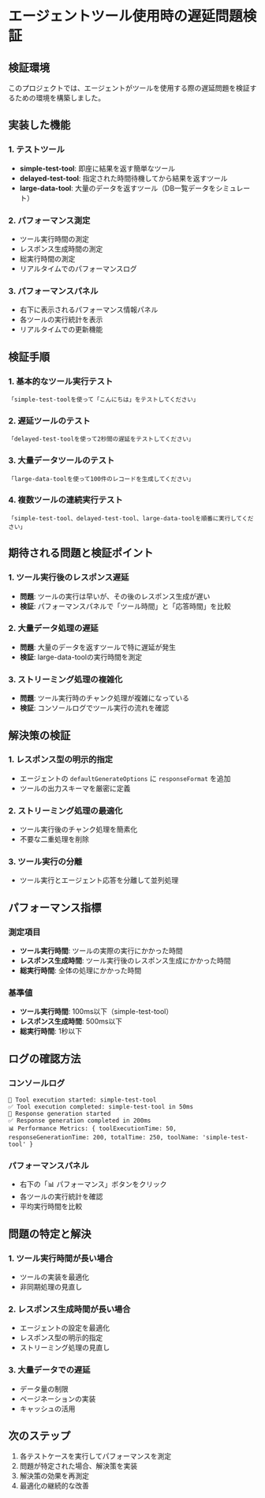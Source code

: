 # エージェントツール使用時の遅延問題検証

## 検証環境

このプロジェクトでは、エージェントがツールを使用する際の遅延問題を検証するための環境を構築しました。

## 実装した機能

### 1. テストツール
- **simple-test-tool**: 即座に結果を返す簡単なツール
- **delayed-test-tool**: 指定された時間待機してから結果を返すツール
- **large-data-tool**: 大量のデータを返すツール（DB一覧データをシミュレート）

### 2. パフォーマンス測定
- ツール実行時間の測定
- レスポンス生成時間の測定
- 総実行時間の測定
- リアルタイムでのパフォーマンスログ

### 3. パフォーマンスパネル
- 右下に表示されるパフォーマンス情報パネル
- 各ツールの実行統計を表示
- リアルタイムでの更新機能

## 検証手順

### 1. 基本的なツール実行テスト
```
「simple-test-toolを使って「こんにちは」をテストしてください」
```

### 2. 遅延ツールのテスト
```
「delayed-test-toolを使って2秒間の遅延をテストしてください」
```

### 3. 大量データツールのテスト
```
「large-data-toolを使って100件のレコードを生成してください」
```

### 4. 複数ツールの連続実行テスト
```
「simple-test-tool、delayed-test-tool、large-data-toolを順番に実行してください」
```

## 期待される問題と検証ポイント

### 1. ツール実行後のレスポンス遅延
- **問題**: ツールの実行は早いが、その後のレスポンス生成が遅い
- **検証**: パフォーマンスパネルで「ツール時間」と「応答時間」を比較

### 2. 大量データ処理の遅延
- **問題**: 大量のデータを返すツールで特に遅延が発生
- **検証**: large-data-toolの実行時間を測定

### 3. ストリーミング処理の複雑化
- **問題**: ツール実行時のチャンク処理が複雑になっている
- **検証**: コンソールログでツール実行の流れを確認

## 解決策の検証

### 1. レスポンス型の明示的指定
- エージェントの `defaultGenerateOptions` に `responseFormat` を追加
- ツールの出力スキーマを厳密に定義

### 2. ストリーミング処理の最適化
- ツール実行後のチャンク処理を簡素化
- 不要な二重処理を削除

### 3. ツール実行の分離
- ツール実行とエージェント応答を分離して並列処理

## パフォーマンス指標

### 測定項目
- **ツール実行時間**: ツールの実際の実行にかかった時間
- **レスポンス生成時間**: ツール実行後のレスポンス生成にかかった時間
- **総実行時間**: 全体の処理にかかった時間

### 基準値
- **ツール実行時間**: 100ms以下（simple-test-tool）
- **レスポンス生成時間**: 500ms以下
- **総実行時間**: 1秒以下

## ログの確認方法

### コンソールログ
```
🔧 Tool execution started: simple-test-tool
✅ Tool execution completed: simple-test-tool in 50ms
🤖 Response generation started
✅ Response generation completed in 200ms
📊 Performance Metrics: { toolExecutionTime: 50, responseGenerationTime: 200, totalTime: 250, toolName: 'simple-test-tool' }
```

### パフォーマンスパネル
- 右下の「📊 パフォーマンス」ボタンをクリック
- 各ツールの実行統計を確認
- 平均実行時間を比較

## 問題の特定と解決

### 1. ツール実行時間が長い場合
- ツールの実装を最適化
- 非同期処理の見直し

### 2. レスポンス生成時間が長い場合
- エージェントの設定を最適化
- レスポンス型の明示的指定
- ストリーミング処理の見直し

### 3. 大量データでの遅延
- データ量の制限
- ページネーションの実装
- キャッシュの活用

## 次のステップ

1. 各テストケースを実行してパフォーマンスを測定
2. 問題が特定された場合、解決策を実装
3. 解決策の効果を再測定
4. 最適化の継続的な改善
